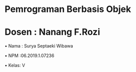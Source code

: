 # Pemrograman Berbasis Objek
# Dosen : Nanang F.Rozi
 • Nama : Surya Septaeki Wibawa

 • NPM  :06.2019.1.07236

 • Kelas: V
